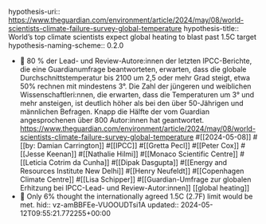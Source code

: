 hypothesis-uri:: https://www.theguardian.com/environment/article/2024/may/08/world-scientists-climate-failure-survey-global-temperature
hypothesis-title:: World’s top climate scientists expect global heating to blast past 1.5C target
hypothesis-naming-scheme:: 0.2.0

- 📝 80 % der Lead- und Review-Autore:innen der letzten IPCC-Berichte, die eine Guardianumfrage beantworteten, erwarten, dass die globale Durchschnittstemperatur bis 2100 um 2,5 oder mehr Grad steigt, etwa 50% rechnen mit mindestens 3°. Die Zahl der jüngeren und weiblichen Wissenschaftleri:nnen, die erwarten, dass die Temperaturen um 3° und mehr ansteigen, ist deutlich höher als bei den über 50-Jährigen und männlichen Befragen. Knapp die Hälfte der vom Guardian angesprochenen über 800 Autor:innen hat  geantwortet.  https://www.theguardian.com/environment/article/2024/may/08/world-scientists-climate-failure-survey-global-temperature #[[2024-05-08]] #[[by: Damian Carrington]] #[[IPCC]] #[[Gretta Pecl]] #[[Peter Cox]] #[[Jesse Keenan]] #[[Nathalie Hilmi]] #[[Monaco Scientific Centre]] #[[Leticia Cotrim da Cunha]] #[[Dipak Dasgupta]] #[[Energy and Resources Institute New Delhi]] #[[Henry Neufeldt]] #[[Copenhagen Climate Centre]] #[[Lisa Schipper]] #[[Guardian-Umfrage zur globalen Erhitzung bei IPCC-Lead- und Review-Autor:innen]] [[global heating]]
- 📌 Only 6% thought the internationally agreed 1.5C (2.7F) limit would be met.
  hid:: vz-amBBFEe-VUOOUDTsi1A
  updated:: 2024-05-12T09:55:21.772255+00:00